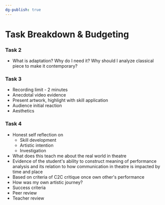 ```yaml
---
dg-publish: true
---
```

# Task Breakdown & Budgeting

### Task 2
- What is adaptation? Why do I need it? Why should I analyze classical piece to make it contemporary?
### Task 3
- Recording limit - 2 minutes
- Anecdotal video evidence
- Present artwork, highlight with skill application
- Audience initial reaction
- Aesthetics

### Task 4
- Honest self reflection on
	- Skill development
	- Artistic intention
	- Investigation
- What does this teach me about the real world in theatre
- Evidence of the student's ability to construct meaning of performance analysis and its relation to how communication in theatre is impacted by time and place
- Based on criteria of C2C critique once own other's performance
- How was my own artistic journey?
- Success criteria
- Peer review
- Teacher review